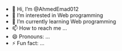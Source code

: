 - 👋 Hi, I’m @AhmedEmad012
- 👀 I’m interested in Web programming
- 🌱 I’m currently learning Web programming
- 📫 How to reach me ...
- 😄 Pronouns: ...
- ⚡ Fun fact: ...

<!---
AhmedEmad012/AhmedEmad012 is a ✨ special ✨ repository because its `README.md` (this file) appears on your GitHub profile.
You can click the Preview link to take a look at your changes.
--->
